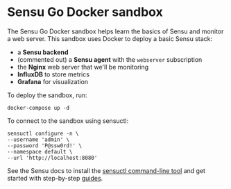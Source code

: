 # Sensu Go Docker sandbox

The Sensu Go Docker sandbox helps learn the basics of Sensu and monitor a web server.
This sandbox uses Docker to deploy a basic Sensu stack:

- a **Sensu backend**
- (commented out) a **Sensu agent** with the `webserver` subscription
- the **Nginx** web server that we'll be monitoring
- **InfluxDB** to store metrics
- **Grafana** for visualization

To deploy the sandbox, run:

```
docker-compose up -d
```

To connect to the sandbox using sensuctl:

```
sensuctl configure -n \
--username 'admin' \
--password 'P@ssw0rd!' \
--namespace default \
--url 'http://localhost:8080'
```

See the Sensu docs to install the [sensuctl command-line tool](https://docs.sensu.io/sensu-go/latest/installation/install-sensu/#install-sensuctl) and get started with step-by-step [guides](https://docs.sensu.io/sensu-go/latest/guides).
